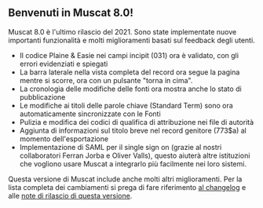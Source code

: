 ## Benvenuti in Muscat 8.0!

Muscat 8.0 è l'ultimo rilascio del 2021. Sono state implementate nuove importanti funzionalità e molti miglioramenti basati sul feedback degli utenti. 

* Il codice Plaine & Easie nei campi incipit (031) ora è validato, con gli errori evidenziati e spiegati
* La barra laterale nella vista completa del record ora segue la pagina mentre si scorre, ora con un pulsante "torna in cima".
* La cronologia delle modifiche delle fonti ora mostra anche lo stato di pubblicazione 
* Le modifiche ai titoli delle parole chiave (Standard Term) sono ora automaticamente sincronizzate con le Fonti
* Pulizia e modifica dei codici di qualifica di attribuzione nei file di autorità
* Aggiunta di informazioni sul titolo breve nel record genitore (773$a) al momento dell'esportazione 
* Implementazione di SAML per il single sign on (grazie al nostri collaboratori Ferran Jorba e Oliver Valls), questo aiuterà altre istituzioni che vogliono usare Muscat a integrarlo più facilmente nei loro sistemi.

Questa versione di Muscat include anche molti altri miglioramenti. Per la lista completa dei cambiamenti si prega di fare riferimento [al changelog](https://github.com/rism-ch/muscat/blob/master/CHANGELOG) e alle [note di rilascio di questa versione](https://github.com/rism-digital/muscat/releases/tag/v7.1).